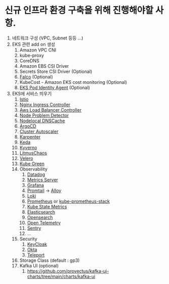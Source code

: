 # 신규 인프라 환경 구축을 위해 진행해야할 사항.

1. 네트워크 구성 (VPC, Subnet 등등 …)
2. EKS 관련 add on 생성
   1. Amazon VPC CNI
   2. kube-proxy
   3. CoreDNS
   4. Amazon EBS CSI Driver
   5. Secrets Store CSI Driver (Optional)
   6. [Falco](https://aws.amazon.com/ko/blogs/tech/kubernetes-runtime-security-using-amazon-eks-add-on-falco/) (Optional)
   7. KubeCost - Amazon EKS cost monitoring (Optional)
   8. [EKS Pod Identity Agent](https://github.com/aws/eks-pod-identity-agent) (Optional)
3. EKS에 서비스 띄우기
   1. [Istio](https://github.com/istio/istio/tree/master/manifests/charts)
   2. [Nginx Ingress Controller](https://github.com/kubernetes/ingress-nginx/tree/main/charts/ingress-nginx)
   3. [Aws Load Balancer Controller](https://github.com/kubernetes-sigs/aws-load-balancer-controller/tree/main/helm/aws-load-balancer-controller)
   4. [Node Problem Detector](https://github.com/kubernetes/node-problem-detector)
   5. [Nodelocal DNSCache](https://kubernetes.io/docs/tasks/administer-cluster/nodelocaldns/)
   6. [ArgoCD](https://github.com/argoproj/argo-helm/tree/main/charts/argo-cd)
   7. [Cluster Autoscaler](https://github.com/kubernetes/autoscaler/tree/master/charts/cluster-autoscaler)
   8. [Karpenter](https://github.com/kubernetes-sigs/karpenter)
   9. [Keda](https://github.com/kedacore/keda)
   10. [Kyverno](https://github.com/kyverno/kyverno/)
   11. [LitmusChaos](https://github.com/litmuschaos/litmus)
   12. [Velero](https://github.com/vmware-tanzu/velero)
   13. [Kube Green](https://github.com/kube-green/kube-green)
   14. Observability
       1. [Datadog](https://github.com/DataDog/helm-charts/tree/main/charts)
       2. [Metrics Server](https://github.com/kubernetes-sigs/metrics-server/tree/master/charts/metrics-server)
       3. [Grafana](https://grafana.com/)
       4. [Promtail](https://grafana.com/docs/loki/latest/send-data/promtail/) -> [Alloy](https://grafana.com/docs/alloy/latest/)
       5. [Loki](https://grafana.com/oss/loki/)
       6. [Prometheus](https://prometheus.io/) or [kube-prometheus-stack](https://github.com/prometheus-community/helm-charts/tree/main/charts/kube-prometheus-stack)
       8. [Kube State Metrics](https://github.com/kubernetes/kube-state-metrics)
       9. [Elasticsearch](https://www.elastic.co/kr/elasticsearch)
       10. [Opensearch](https://opensearch.org/)
       11. [Open Telemetry](https://github.com/open-telemetry)
       12. [Sentry](https://github.com/getsentry/)
       13. ...
   15. Security
       1. [KeyCloak](https://www.keycloak.org/)
       2. [Okta](https://www.okta.com/kr/)
       3. [Teleport](https://github.com/gravitational/teleport)
   16. Storage Class (default : gp3)
   17. Kafka UI (optional)
       1. https://github.com/provectus/kafka-ui-charts/tree/main/charts/kafka-ui

